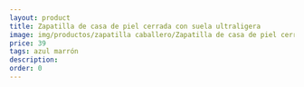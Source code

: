 ```yaml
---
layout: product
title: Zapatilla de casa de piel cerrada con suela ultraligera 
image: img/productos/zapatilla caballero/Zapatilla de casa de piel cerrada con suela ultraligera =39 =azul marrón.webp
price: 39 
tags: azul marrón
description: 
order: 0
---
```

